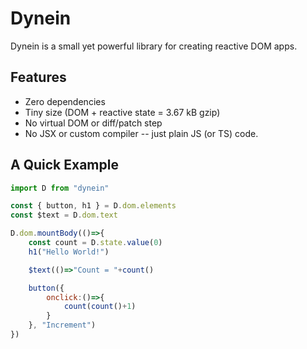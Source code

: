 # Dynein

Dynein is a small yet powerful library for creating reactive DOM apps.

## Features

 * Zero dependencies
 * Tiny size (DOM + reactive state = 3.67 kB gzip)
 * No virtual DOM or diff/patch step
 * No JSX or custom compiler -- just plain JS (or TS) code.

## A Quick Example

```javascript
import D from "dynein"

const { button, h1 } = D.dom.elements
const $text = D.dom.text

D.dom.mountBody(()=>{
	const count = D.state.value(0)
	h1("Hello World!")

	$text(()=>"Count = "+count()

	button({
		onclick:()=>{
			count(count()+1)
		}
	}, "Increment")
})

```
